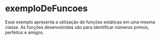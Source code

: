 # exemploDeFuncoes

Esse exemplo apresenta a utilização de funções estáticas em uma mesma classe. As funções desenvolvidas são para identificar números primos, perfeitos e amigos.
